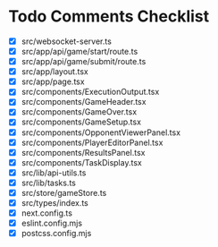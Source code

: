 # Todo Comments Checklist

- [x] src/websocket-server.ts
- [x] src/app/api/game/start/route.ts
- [x] src/app/api/game/submit/route.ts
- [x] src/app/layout.tsx
- [x] src/app/page.tsx
- [x] src/components/ExecutionOutput.tsx
- [x] src/components/GameHeader.tsx
- [x] src/components/GameOver.tsx
- [x] src/components/GameSetup.tsx
- [x] src/components/OpponentViewerPanel.tsx
- [x] src/components/PlayerEditorPanel.tsx
- [x] src/components/ResultsPanel.tsx
- [x] src/components/TaskDisplay.tsx
- [x] src/lib/api-utils.ts
- [x] src/lib/tasks.ts
- [x] src/store/gameStore.ts
- [x] src/types/index.ts
- [x] next.config.ts
- [x] eslint.config.mjs
- [x] postcss.config.mjs
